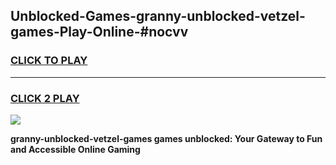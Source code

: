 
## Unblocked-Games-granny-unblocked-vetzel-games-Play-Online-#nocvv
<h3>
<a href="https://premium.freeplayer.one?title=granny-unblocked-vetzel-games&ref=24F">CLICK TO PLAY</a></h3>
<hr>

<h3>
<a href="https://premium.freeplayer.one?title=granny-unblocked-vetzel-games&ref=24F">CLICK 2 PLAY</a>
  
</h3>

<a href="https://premium.freeplayer.one?title=granny-unblocked-vetzel-games&ref=24F/"><img src="https://clearcache.store/games.png"></a>


**granny-unblocked-vetzel-games games unblocked: Your Gateway to Fun and Accessible Online Gaming**
